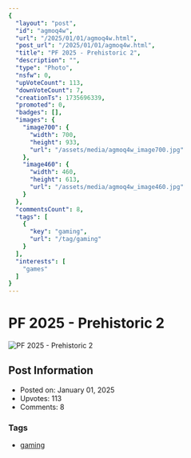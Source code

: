 ```yaml
---
{
  "layout": "post",
  "id": "agmoq4w",
  "url": "/2025/01/01/agmoq4w.html",
  "post_url": "/2025/01/01/agmoq4w.html",
  "title": "PF 2025 - Prehistoric 2",
  "description": "",
  "type": "Photo",
  "nsfw": 0,
  "upVoteCount": 113,
  "downVoteCount": 7,
  "creationTs": 1735696339,
  "promoted": 0,
  "badges": [],
  "images": {
    "image700": {
      "width": 700,
      "height": 933,
      "url": "/assets/media/agmoq4w_image700.jpg"
    },
    "image460": {
      "width": 460,
      "height": 613,
      "url": "/assets/media/agmoq4w_image460.jpg"
    }
  },
  "commentsCount": 8,
  "tags": [
    {
      "key": "gaming",
      "url": "/tag/gaming"
    }
  ],
  "interests": [
    "games"
  ]
}
---
```


# PF 2025 - Prehistoric 2

![PF 2025 - Prehistoric 2](/assets/media/agmoq4w_image700.jpg)

## Post Information

- Posted on: January 01, 2025
- Upvotes: 113
- Comments: 8

### Tags

- [gaming](/tag/gaming)
